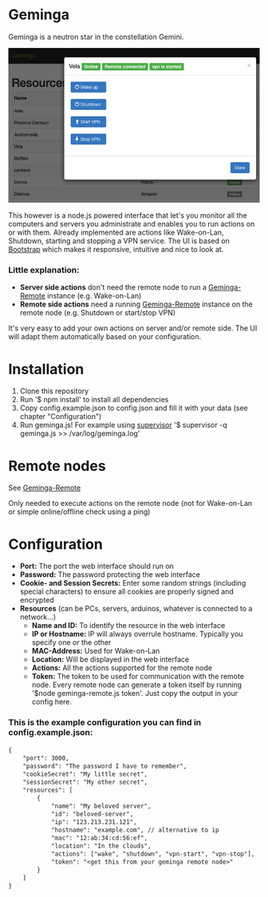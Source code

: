 Geminga
=======
Geminga is a neutron star in the constellation Gemini.

![alt Gemingas Web Interface](https://raw.githubusercontent.com/RandomByte/Geminga/master/stuff/demo.png)

This however is a node.js powered interface that let's you monitor all the computers and servers you administrate and enables you to run actions on or with them. Already implemented are actions like Wake-on-Lan, Shutdown, starting and stopping a VPN service. The UI is based on [Bootstrap](http://getbootstrap.com/) which makes it responsive, intuitive and nice to look at.

### Little explanation:
- **Server side actions** don't need the remote node to run a [Geminga-Remote](https://github.com/RandomByte/Geminga-Remote) instance (e.g. Wake-on-Lan)
- **Remote side actions** need a running [Geminga-Remote](https://github.com/RandomByte/Geminga-Remote) instance on the remote node (e.g. Shutdown or start/stop VPN)

It's very easy to add your own actions on server and/or remote side. The UI will adapt them automatically based on your configuration.

# Installation
1. Clone this repository
2. Run '$ npm install' to install all dependencies
3. Copy config.example.json to config.json and fill it with your data (see chapter "Configuration")
4. Run geminga.js! For example using [supervisor](https://github.com/isaacs/node-supervisor) '$ supervisor -q geminga.js >> /var/log/geminga.log'

# Remote nodes
See [Geminga-Remote](https://github.com/RandomByte/Geminga-Remote)

Only needed to execute actions on the remote node (not for Wake-on-Lan or simple online/offline check using a ping)

# Configuration

- **Port:** The port the web interface should run on
- **Password:** The password protecting the web interface
- **Cookie- and Session Secrets:** Enter some random strings (including special characters) to ensure all cookies are properly signed and encrypted
- **Resources** (can be PCs, servers, arduinos, whatever is connected to a network...)
  - **Name and ID:** To identify the resource in the web interface
  - **IP or Hostname:** IP will always overrule hostname. Typically you specify one *or* the other
  - **MAC-Address:** Used for Wake-on-Lan
  - **Location:** Will be displayed in the web interface
  - **Actions:** All the actions supported for the remote node
  - **Token:** The token to be used for communication with the remote node. Every remote node can generate a token itself by running '$node geminga-remote.js token'. Just copy the output in your config here.

### This is the example configuration you can find in config.example.json:
```
{
    "port": 3000,
    "password": "The password I have to remember",
    "cookieSecret": "My little secret",
    "sessionSecret": "My other secret",
    "resources": [
        {
            "name": "My beloved server",
            "id": "beloved-server",
            "ip": "123.213.231.121",
            "hostname": "example.com", // alternative to ip
            "mac": "12:ab:34:cd:56:ef",
            "location": "In the clouds",
            "actions": ["wake", "shutdown", "vpn-start", "vpn-stop"],
            "token": "<get this from your geminga remote node>"
        }
    ]
}
```
